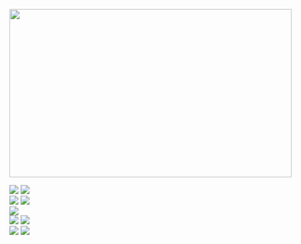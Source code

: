 <!-- 아이콘 관련 URL: https://simpleicons.org/ -->
<!-- 뱃지 관련 URL: https://shields.io/ -->

<img src="https://gitsunmin.dev/_next/image?url=https%3A%2F%2Fwww.notion.so%2Fimage%2Fhttps%253A%252F%252Fs3-us-west-2.amazonaws.com%252Fsecure.notion-static.com%252Fee5b029f-ed50-4f92-82f4-329b99e1a135%252FIMG_3417.webp%3Ftable%3Dblock%26id%3D60d2a1c3-6352-4af3-b993-6a3b3b9534fb%26cache%3Dv2&w=3840&q=75" 
style="object-fit: fill; height: 300px; width: 100%"/>

<p>
  <!-- 사용가능한 언어 -->
  <img src="https://img.shields.io/badge/-JavaScript-yellow?logo=javascript&logoColor=white"/>
  <img src="https://img.shields.io/badge/-TypeScript-blue?logo=typescript&logoColor=white"/>
  <br />
  <!-- 사용가능한 프래임워크 및 라이브러리 -->
  <img src="https://img.shields.io/badge/-Vue-42B883?logo=Vue.js&logoColor=white"/>
  <img src="https://img.shields.io/badge/-React-61DBFB?logo=react&logoColor=white"/>
  <br />
  <img src="https://img.shields.io/badge/-GraphQL-E10098?logo=graphql&logoColor=white"/>
  <br />
  <!-- About Testing -->
  <img src="https://img.shields.io/badge/-Storybook-FF4785?logo=storybook&logoColor=white"/>
  <img src="https://img.shields.io/badge/-Jest-C21325?logo=jest&logoColor=white"/>
  <br />
  <!-- About Style -->
  <img src="https://img.shields.io/badge/-Scss/Sass-CC6699?logo=sass&logoColor=white"/>
  <img src="https://img.shields.io/badge/-StyledComponents-DB7093?logo=styledComponents&logoColor=white"/>
</p>
